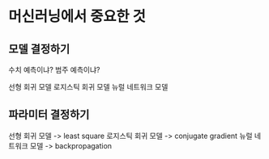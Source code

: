 # 머신러닝에서 중요한 것

## 모델 결정하기

수치 예측이냐?
범주 예측이냐?

선형 회귀 모델
로지스틱 회귀 모델
뉴럴 네트워크 모델

## 파라미터 결정하기

선형 회귀 모델 ->  least square
로지스틱 회귀 모델 -> conjugate gradient
뉴럴 네트워크 모델 -> backpropagation